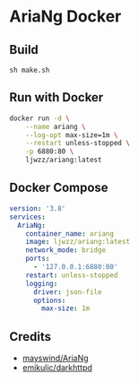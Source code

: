# AriaNg Docker

## Build

```
sh make.sh
```

## Run with Docker

```bash
docker run -d \
    --name ariang \
    --log-opt max-size=1m \
    --restart unless-stopped \
    -p 6880:80 \
    ljwzz/ariang:latest
```

## Docker Compose

```yaml
version: '3.8'
services:
  AriaNg:
    container_name: ariang
    image: ljwzz/ariang:latest
    network_mode: bridge
    ports:
      - '127.0.0.1:6880:80'
    restart: unless-stopped
    logging:
      driver: json-file
      options:
        max-size: 1m
```

## Credits

- [mayswind/AriaNg⁠](https://github.com/mayswind/AriaNg)
- [emikulic/darkhttpd⁠](https://github.com/emikulic/darkhttpd)
